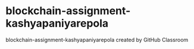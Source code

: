 # blockchain-assignment-kashyapaniyarepola
blockchain-assignment-kashyapaniyarepola created by GitHub Classroom
